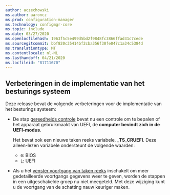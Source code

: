 ```yaml
---
author: aczechowski
ms.author: aaroncz
ms.prod: configuration-manager
ms.technology: configmgr-core
ms.topic: include
ms.date: 03/27/2020
ms.openlocfilehash: 1963f5c5e499d5bd2f9848fc3866ffad31c7cede
ms.sourcegitcommit: bbf820c35414bf2cba356f30fe047c1a34c5384d
ms.translationtype: MT
ms.contentlocale: nl-NL
ms.lasthandoff: 04/21/2020
ms.locfileid: "81711670"
---
```

## <a name="improvements-to-os-deployment"></a><a name="bkmk_osd"></a>Verbeteringen in de implementatie van het besturings systeem

Deze release bevat de volgende verbeteringen voor de implementatie van het besturings systeem:

- De stap [gereedheids controle](../../../../../osd/understand/task-sequence-steps.md#BKMK_CheckReadiness) bevat nu een controle om te bepalen of het apparaat gebruikmaakt van UEFI, de **computer bevindt zich in de UEFI-modus**.<!--6452769-->

    Het bevat ook een nieuwe taken reeks variabele, **_TS_CRUEFI**. Deze alleen-lezen variabele ondersteunt de volgende waarden:

  - `0`: BIOS
  - `1`: UEFI

- Als u het [venster voortgang van taken reeks](../../technical-preview-2002.md#bkmk_tsprogress) inschakelt om meer gedetailleerde voortgangs gegevens weer te geven, worden de stappen in een uitgeschakelde groep nu niet meegeteld.<!-- 6448412 --> Met deze wijziging kunt u de voortgang van de schatting nauw keuriger maken.

